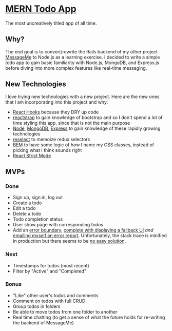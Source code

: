 # [MERN Todo App](https://todos-with-mern.herokuapp.com/#/)

The most uncreatively titled app of all time.

## Why?

The end goal is to convert/rewrite the Rails backend of my other project [MessageMe](http://github.com/andrewjgregory/MessageMe/) to Node.js as a learning exercise. I decided to write a simple todo app to gain basic familiarity with Node.js, MongoDB, and Express.js before diving into more complex features like real-time messaging.

## New Technologies

I love trying new technologies with a new project. Here are the new ones that I am incorporating into this project and why:

- [React Hooks](https://reactjs.org/docs/hooks-overview.html) because they DRY up code
- [reactstrap](https://github.com/reactstrap/reactstrap) to gain knowledge of bootstrap and so I don't spend a lot of time styling this app, since that is not the main purpose
- [Node](https://nodejs.org), [MongoDB](https://www.mongodb.com/), [Express](https://expressjs.com/) to gain knowledge of these rapidly growing technologies
- [reselect](https://github.com/reduxjs/reselect) to memoize redux selectors
- [BEM](https://css-tricks.com/bem-101/) to have some logic of how I name my CSS classes, instead of picking what I think sounds right
- [React Strict Mode](https://reactjs.org/docs/strict-mode.html)

## MVPs

### Done

- Sign up, sign in, log out
- Create a todo
- Edit a todo
- Delete a todo
- Todo completion status
- User show page with corresponding todos
- Add an [error boundary](https://reactjs.org/docs/error-boundaries.html), [complete with displaying a fallback UI](https://github.com/AndrewJGregory/MERN-Todos/blob/master/frontend/src/components/ErrorBoundary.js) _and_ [emailing myself an error report](https://github.com/AndrewJGregory/MERN-Todos/blob/master/routes/api/emails.js). Unfortunately, the stack trace is minified in production but there seems to be [no easy solution](https://github.com/facebook/create-react-app/issues/3753).

### Next

- Timestamps for todos (most recent)
- Filter by "Active" and "Completed"

### Bonus

- "Like" other user's todos and comments
- Comment on todos with full CRUD
- Group todos in folders
- Be able to move todos from one folder to another
- Real time chatting (to get a sense of what the future holds for re-writing the backend of MessageMe)
